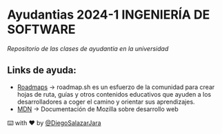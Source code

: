 # Ayudantias 2024-1 INGENIERÍA DE SOFTWARE

_Repositorio de las clases de ayudantia en la universidad_

## Links de ayuda:

- [Roadmaps](https://roadmap.sh/) -> roadmap.sh es un esfuerzo de la comunidad para crear hojas de ruta, guías y otros contenidos educativos que ayuden a los desarrolladores a coger el camino y orientar sus aprendizajes.
- [MDN](https://developer.mozilla.org/es/) -> Documentación de Mozilla sobre desarrollo web

⌨️ with ❤️ by [@DiegoSalazarJara](https://github.com/DiegoSalazarJara)